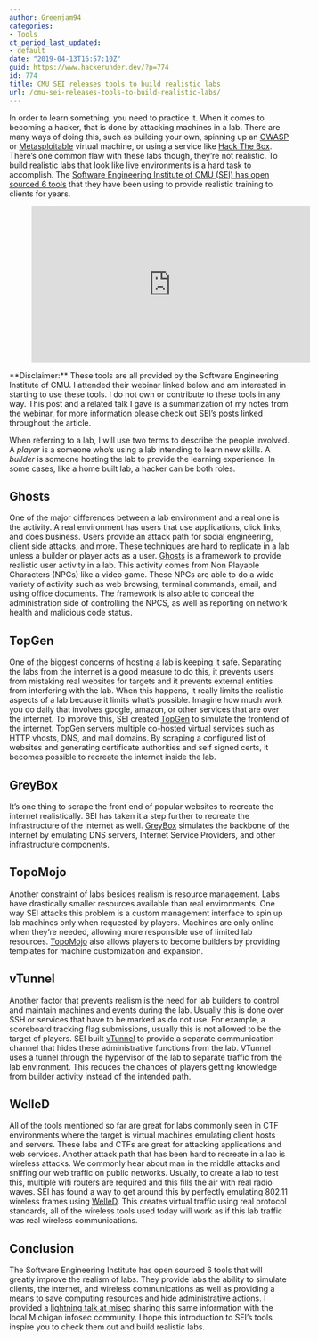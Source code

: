 ```yaml
---
author: Greenjam94
categories:
- Tools
ct_period_last_updated:
- default
date: "2019-04-13T16:57:10Z"
guid: https://www.hackerunder.dev/?p=774
id: 774
title: CMU SEI releases tools to build realistic labs
url: /cmu-sei-releases-tools-to-build-realistic-labs/
---
```


In order to learn something, you need to practice it. When it comes to becoming a hacker, that is done by attacking machines in a lab. There are many ways of doing this, such as building your own, spinning up an [OWASP](https://www.owasp.org/index.php/OWASP_Broken_Web_Applications_Project) or [Metasploitable](https://www.hackerunder.dev/installing-kali-metasploitable-virtualbox/) virtual machine, or using a service like [Hack The Box](https://www.hackthebox.eu/). There’s one common flaw with these labs though, they’re not realistic. To build realistic labs that look like live environments is a hard task to accomplish. The [Software Engineering Institute of CMU (SEI) has open sourced 6 tools](https://www.sei.cmu.edu/news-events/news/article.cfm?assetId=540280) that they have been using to provide realistic training to clients for years.

<figure class="wp-block-embed-youtube wp-block-embed is-type-video is-provider-youtube wp-embed-aspect-16-9 wp-has-aspect-ratio"><div class="wp-block-embed__wrapper"><iframe allow="accelerometer; autoplay; encrypted-media; gyroscope; picture-in-picture" allowfullscreen="" frameborder="0" height="281" loading="lazy" src="https://www.youtube.com/embed/v0Y9xQG55W4?feature=oembed" width="500"></iframe></div></figure>**Disclaimer:** These tools are all provided by the Software Engineering Institute of CMU. I attended their webinar linked below and am interested in starting to use these tools. I do not own or contribute to these tools in any way. This post and a related talk I gave is a summarization of my notes from the webinar, for more information please check out SEI’s posts linked throughout the article.

When referring to a lab, I will use two terms to describe the people involved. A *player* is a someone who’s using a lab intending to learn new skills. A *builder* is someone hosting the lab to provide the learning experience. In some cases, like a home built lab, a hacker can be both roles.

## Ghosts

One of the major differences between a lab environment and a real one is the activity. A real environment has users that use applications, click links, and does business. Users provide an attack path for social engineering, client side attacks, and more. These techniques are hard to replicate in a lab unless a builder or player acts as a user. [Ghosts](https://resources.sei.cmu.edu/library/asset-view.cfm?assetid=539699) is a framework to provide realistic user activity in a lab. This activity comes from Non Playable Characters (NPCs) like a video game. These NPCs are able to do a wide variety of activity such as web browsing, terminal commands, email, and using office documents. The framework is also able to conceal the administration side of controlling the NPCS, as well as reporting on network health and malicious code status.

## TopGen

One of the biggest concerns of hosting a lab is keeping it safe. Separating the labs from the internet is a good measure to do this, it prevents users from mistaking real websites for targets and it prevents external entities from interfering with the lab. When this happens, it really limits the realistic aspects of a lab because it limits what’s possible. Imagine how much work you do daily that involves google, amazon, or other services that are over the internet. To improve this, SEI created [TopGen](https://resources.sei.cmu.edu/library/asset-view.cfm?assetid=539707) to simulate the frontend of the internet. TopGen servers multiple co-hosted virtual services such as HTTP vhosts, DNS, and mail domains. By scraping a configured list of websites and generating certificate authorities and self signed certs, it becomes possible to recreate the internet inside the lab.

## GreyBox

It’s one thing to scrape the front end of popular websites to recreate the internet realistically. SEI has taken it a step further to recreate the infrastructure of the internet as well. [GreyBox](https://resources.sei.cmu.edu/library/asset-view.cfm?assetid=539705) simulates the backbone of the internet by emulating DNS servers, Internet Service Providers, and other infrastructure components.

## TopoMojo

Another constraint of labs besides realism is resource management. Labs have drastically smaller resources available than real environments. One way SEI attacks this problem is a custom management interface to spin up lab machines only when requested by players. Machines are only online when they’re needed, allowing more responsible use of limited lab resources. [TopoMojo](https://resources.sei.cmu.edu/library/asset-view.cfm?assetid=539709) also allows players to become builders by providing templates for machine customization and expansion.

## vTunnel

Another factor that prevents realism is the need for lab builders to control and maintain machines and events during the lab. Usually this is done over SSH or services that have to be marked as do not use. For example, a scoreboard tracking flag submissions, usually this is not allowed to be the target of players. SEI built [vTunnel](https://resources.sei.cmu.edu/library/asset-view.cfm?assetid=539703) to provide a separate communication channel that hides these administrative functions from the lab. VTunnel uses a tunnel through the hypervisor of the lab to separate traffic from the lab environment. This reduces the chances of players getting knowledge from builder activity instead of the intended path.

## WelleD

All of the tools mentioned so far are great for labs commonly seen in CTF environments where the target is virtual machines emulating client hosts and servers. These labs and CTFs are great for attacking applications and web services. Another attack path that has been hard to recreate in a lab is wireless attacks. We commonly hear about man in the middle attacks and sniffing our web traffic on public networks. Usually, to create a lab to test this, multiple wifi routers are required and this fills the air with real radio waves. SEI has found a way to get around this by perfectly emulating 802.11 wireless frames using [WelleD](https://resources.sei.cmu.edu/library/asset-view.cfm?assetid=539701). This creates virtual traffic using real protocol standards, all of the wireless tools used today will work as if this lab traffic was real wireless communications.

## Conclusion

The Software Engineering Institute has open sourced 6 tools that will greatly improve the realism of labs. They provide labs the ability to simulate clients, the internet, and wireless communications as well as providing a means to save computing resources and hide administrative actions. I provided a [lightning talk at misec](https://www.youtube.com/watch?v=1Xop0orz6K4) sharing this same information with the local Michigan infosec community. I hope this introduction to SEI’s tools inspire you to check them out and build realistic labs.